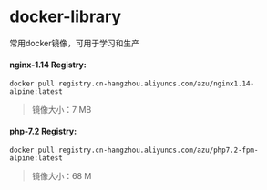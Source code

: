 # docker-library
常用docker镜像，可用于学习和生产

#### nginx-1.14 Registry:
```
docker pull registry.cn-hangzhou.aliyuncs.com/azu/nginx1.14-alpine:latest
```
> 镜像大小：7 MB

#### php-7.2 Registry:
```
docker pull registry.cn-hangzhou.aliyuncs.com/azu/php7.2-fpm-alpine:latest
```
> 镜像大小：68 M
